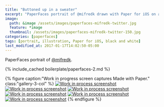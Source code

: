```yaml
---
title: "Buttoned up in a sweater"
excerpt: "PaperFaces portrait of @mifredk drawn with Paper for iOS on an iPad."
image: 
  path: &image /assets/images/paperfaces-mifredk-twitter.jpg 
  feature: *image
  thumbnail: /assets/images/paperfaces-mifredk-twitter-150.jpg
categories: [paperfaces]
tags: [portrait, illustration, Paper for iOS, black and white]
last_modified_at: 2017-01-17T14:02:50-05:00
---
```


PaperFaces portrait of [@mifredk](https://twitter.com/mifredk).

{% include_cached boilerplate/paperfaces-2.md %}

{% figure caption:"Work in progress screen captures Made with Paper." class:"gallery-3-col" %}
[![Work in process screenshot](/assets/images/paperfaces-mifredk-process-1-600.jpg)](/assets/images/paperfaces-mifredk-process-1-lg.jpg)
[![Work in process screenshot](/assets/images/paperfaces-mifredk-process-2-600.jpg)](/assets/images/paperfaces-mifredk-process-2-lg.jpg)
[![Work in process screenshot](/assets/images/paperfaces-mifredk-process-3-600.jpg)](/assets/images/paperfaces-mifredk-process-3-lg.jpg)
[![Work in process screenshot](/assets/images/paperfaces-mifredk-process-4-600.jpg)](/assets/images/paperfaces-mifredk-process-4-lg.jpg)
[![Work in process screenshot](/assets/images/paperfaces-mifredk-process-5-600.jpg)](/assets/images/paperfaces-mifredk-process-5-lg.jpg)
[![Work in process screenshot](/assets/images/paperfaces-mifredk-process-6-600.jpg)](/assets/images/paperfaces-mifredk-process-6-lg.jpg)
{% endfigure %}
